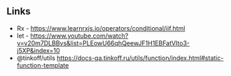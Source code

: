 ## Links

- Rx - https://www.learnrxjs.io/operators/conditional/iif.html
- let - https://www.youtube.com/watch?v=v20m7DLBBvs&list=PLEowU66qhQeewJF1H1EBFatVIto3-j5XP&index=10
- @tinkoff/utils https://docs-qa.tinkoff.ru/utils/function/index.html#static-function-template
